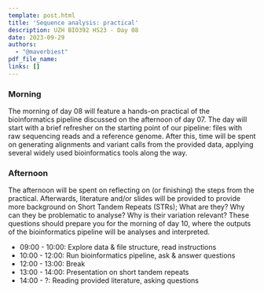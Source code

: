 ```yaml
---
template: post.html
title: 'Sequence analysis: practical'
description: UZH BIO392 HS23 - Day 08
date: 2023-09-29
authors:
  - "@maverbiest"
pdf_file_name: 
links: []
---
```


### Morning

The morning of day 08 will feature a hands-on practical of the bioinformatics 
pipeline discussed on the afternoon of day 07.
The day will start with a brief refresher on the starting point of our pipeline:
files with raw sequencing reads and a reference genome. After this, time will be
spent on generating alignments and variant calls from the provided data, applying several
widely used bioinformatics tools along the way.

### Afternoon

The afternoon will be spent on reflecting on (or finishing) the steps from the practical.
Afterwards, literature and/or slides will be provided to provide more background on Short Tandem
Repeats (STRs); What are they? Why can they be problematic to analyse? Why is their variation
relevant? These questions should prepare you for the morning of day 10, where the outputs of
the bioinformatics pipeline will be analyses and interpreted.

<!--more-->

* 09:00 - 10:00: Explore data & file structure, read instructions
* 10:00 - 12:00: Run bioinformatics pipeline, ask & answer questions
* 12:00 - 13:00: Break
* 13:00 - 14:00: Presentation on short tandem repeats
* 14:00 - ?: Reading provided literature, asking questions
